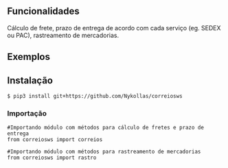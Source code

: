
## Funcionalidades

Cálculo de frete, prazo de entrega de acordo com cada serviço (eg. SEDEX ou PAC), rastreamento de mercadorias.

## Exemplos


## Instalação

```
$ pip3 install git+https://github.com/Nykollas/correiosws

```
### Importação

```
#Importando módulo com métodos para cálculo de fretes e prazo de entrega
from correiosws import correios

#Importando módulo com métodos para rastreamento de mercadorias
from correiosws import rastro

```

